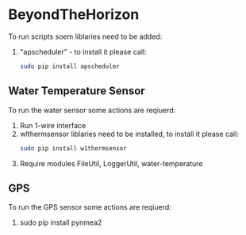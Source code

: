# BeyondTheHorizon 
To run scripts soem liblaries need to be added:
1. "apscheduler" - to install it please call:
    ```bash
    sudo pip install apscheduler
    ```


## Water Temperature Sensor
To run the water sensor some actions are reqiuerd:
1. Run 1-wire interface
2. wlthermsensor liblaries need to be installed, to install it please call:
    ```bash
    sudo pip install w1thermsensor
    ```
3. Require modules FileUtil, LoggerUtil, water-temperature

## GPS 
To run the GPS sensor some actions are reqiuerd:
1. sudo pip install pynmea2